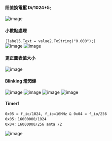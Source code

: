 
#### 阻值換電壓 Di/1024*5;
![image](https://user-images.githubusercontent.com/55220866/165201403-43179a36-2040-4d37-9b01-6f853e1263c0.png)
#### 小數點處理 
`(label5.Text = value2.ToString("0.000");)` <br>
![image](https://user-images.githubusercontent.com/55220866/165201513-f40d813c-7549-4c26-af45-9c9dbecf3ff5.png)
![image](https://user-images.githubusercontent.com/55220866/165202348-547900f0-e739-45ef-b8fe-65937485b997.png)
#### 更正圖表值大小
![image](https://user-images.githubusercontent.com/55220866/165202532-a4b3a673-0176-4170-83fe-be33eb595106.png)
#### Blinking 燈閃爍
![image](https://user-images.githubusercontent.com/55220866/165205801-372d15e5-b561-4025-85fb-d5c0da3959bc.png)
![image](https://user-images.githubusercontent.com/55220866/165212820-0ecb8733-6aa4-4893-bf41-5356fc9d903e.png)
![image](https://user-images.githubusercontent.com/55220866/165212844-05612796-13d6-442e-8e43-faf888eb4037.png)
![image](https://user-images.githubusercontent.com/55220866/165212879-97b8a2bf-afe8-4ea9-8b30-8dd048aa8182.png)
#### Timer1
```
0x05 = f_io/1024, f_io=16MHz & 0x04 = f_io/256
0x05：16000000/1024
0x04：16000000/256 amta /2
```
![image](https://user-images.githubusercontent.com/55220866/165217232-cb6b31e8-721b-434d-98ec-b39768c66f63.png)



